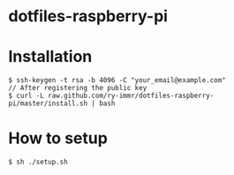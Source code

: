 # dotfiles-raspberry-pi

# Installation

```
$ ssh-keygen -t rsa -b 4096 -C "your_email@example.com"
// After registering the public key
$ curl -L raw.github.com/ry-immr/dotfiles-raspberry-pi/master/install.sh | bash
```

# How to setup
```
$ sh ./setup.sh
```
